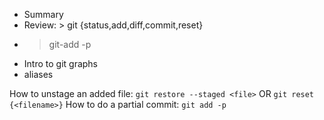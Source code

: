 - Summary
- Review: > git {status,add,diff,commit,reset}
- > git-add -p
- Intro to git graphs
- aliases

How to unstage an added file:
    `git restore --staged <file>`
    OR
    `git reset {<filename>}`
How to do a partial commit:
    `git add -p`